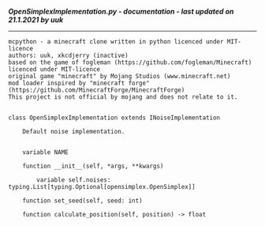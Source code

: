 ***OpenSimplexImplementation.py - documentation - last updated on 21.1.2021 by uuk***
___

    mcpython - a minecraft clone written in python licenced under MIT-licence
    authors: uuk, xkcdjerry (inactive)
    based on the game of fogleman (https://github.com/fogleman/Minecraft) licenced under MIT-licence
    original game "minecraft" by Mojang Studios (www.minecraft.net)
    mod loader inspired by "minecraft forge" (https://github.com/MinecraftForge/MinecraftForge)
    This project is not official by mojang and does not relate to it.


    class OpenSimplexImplementation extends INoiseImplementation
        
        Default noise implementation.


        variable NAME

        function __init__(self, *args, **kwargs)

            variable self.noises: typing.List[typing.Optional[opensimplex.OpenSimplex]]

        function set_seed(self, seed: int)

        function calculate_position(self, position) -> float